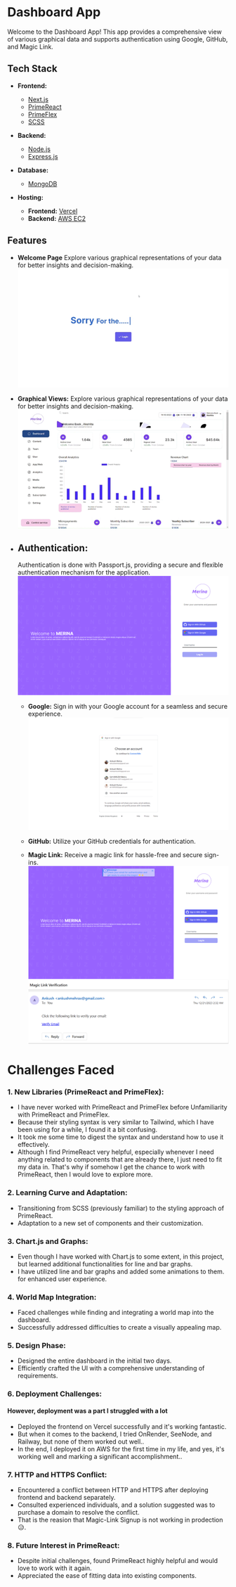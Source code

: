 # Dashboard App

Welcome to the Dashboard App! This app provides a comprehensive view of various graphical data and supports authentication using Google, GitHub, and Magic Link.

## Tech Stack

- **Frontend:**
  - [Next.js](https://nextjs.org/)
  - [PrimeReact](https://www.primefaces.org/primereact/)
  - [PrimeFlex](https://www.primefaces.org/primeflex/)
  - [SCSS](https://sass-lang.com/)

- **Backend:**
  - [Node.js](https://nodejs.org/)
  - [Express.js](https://expressjs.com/)

- **Database:**
  - [MongoDB](https://www.mongodb.com/)
  
- **Hosting:**
  - **Frontend:** [Vercel](https://dairfrontend-mehraankush.vercel.app/)
  - **Backend:** [AWS EC2](https://aws.amazon.com/ec2/)

## Features
- **Welcome Page** Explore various graphical representations of your data for better insights and decision-making.
   ![HomePage](https://github.com/mehraankush/TypeScript/blob/main/dair/home.gif)
  
- **Graphical Views:** Explore various graphical representations of your data for better insights and decision-making.
   ![Dashboard](https://github.com/mehraankush/TypeScript/blob/main/dair/Dashboard.gif)
  
- ## Authentication:
   Authentication is done with Passport.js, providing a secure and flexible authentication mechanism for the application.
   ![SignUpMethods](https://github.com/mehraankush/TypeScript/blob/main/dair/loginmethods.png)
  
  - **Google:** Sign in with your Google account for a seamless and secure experience.
     ![Google](https://github.com/mehraankush/TypeScript/blob/main/dair/google.png)
    
  - **GitHub:** Utilize your GitHub credentials for authentication.
  - **Magic Link:** Receive a magic link for hassle-free and secure sign-ins.
     ![SendingMagicLink](https://github.com/mehraankush/TypeScript/blob/main/dair/magiclink.png)
     ![Mailrecieved](https://github.com/mehraankush/TypeScript/blob/main/dair/Screenshot%202023-12-21%20025134.png)


# Challenges Faced

### 1. New Libraries (PrimeReact and PrimeFlex):
   - I have never worked with PrimeReact and PrimeFlex before Unfamiliarity with PrimeReact and PrimeFlex.
   - Because their styling syntax is very similar
     to Tailwind, which I have been using for a while, I found it a bit confusing.
   - It took me some time to digest the syntax and understand how to use it effectively.
   - Although I find PrimeReact very helpful, especially whenever I need anything related to components that are already there,
     I just need to fit my data in. That's why if somehow I get the chance to work with PrimeReact, then I would 
     love to explore more.

### 2. Learning Curve and Adaptation:
   - Transitioning from SCSS (previously familiar) to the styling approach of PrimeReact.
   - Adaptation to a new set of components and their customization.

### 3. Chart.js and Graphs:
   - Even though I have worked with Chart.js to some extent, in this project,
     but learned additional functionalities for line and bar graphs.
   - I have utilized line and bar graphs and added some animations to them. for enhanced user experience.

### 4. World Map Integration:
   - Faced challenges while finding and integrating a world map into the dashboard.
   - Successfully addressed difficulties to create a visually appealing map.

### 5. Design Phase:
   - Designed the entire dashboard in the initial two days.
   - Efficiently crafted the UI with a comprehensive understanding of requirements.

### 6. Deployment Challenges:
#### However, deployment was a part I struggled with a lot
   - Deployed the frontend on Vercel successfully and it's working fantastic.
   - But when it comes to the backend, I tried OnRender, SeeNode, and Railway, but none of them worked out well..
   - In the end, I deployed it on AWS for the first time in my life, and yes, it's working well and marking a significant accomplishment..

### 7. HTTP and HTTPS Conflict:
   - Encountered a conflict between HTTP and HTTPS after deploying frontend and backend separately.
   - Consulted experienced individuals, and a solution suggested was to purchase a domain to resolve the conflict.
   - That is the reasion that Magic-Link Signup is not working in prodection 😥.

### 8. Future Interest in PrimeReact:
   - Despite initial challenges, found PrimeReact highly helpful and would love to work with it again.
   - Appreciated the ease of fitting data into existing components.
